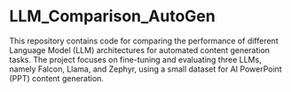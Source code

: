 # LLM_Comparison_AutoGen
This repository contains code for comparing the performance of different Language Model (LLM) architectures for automated content generation tasks. The project focuses on fine-tuning and evaluating three LLMs, namely Falcon, Llama, and Zephyr, using a small dataset for AI PowerPoint (PPT) content generation.
